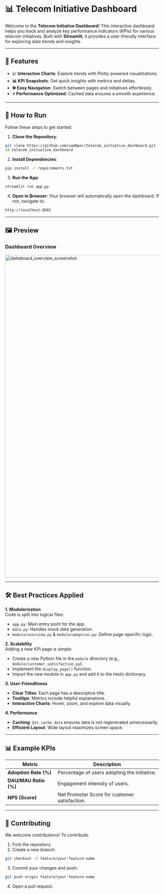 # 📊 Telecom Initiative Dashboard

Welcome to the **Telecom Initiative Dashboard**! This interactive dashboard helps you track and analyze key performance indicators (KPIs) for various telecom initiatives. Built with **Streamlit**, it provides a user-friendly interface for exploring data trends and insights.

---

## 🚀 Features
- **📈 Interactive Charts**: Explore trends with Plotly-powered visualizations.
- **📊 KPI Snapshots**: Get quick insights with metrics and deltas.
- **🌐 Easy Navigation**: Switch between pages and initiatives effortlessly.
- **⚡ Performance Optimized**: Cached data ensures a smooth experience.

---

## 🎯 How to Run

Follow these steps to get started:

1. **Clone the Repository**:
```bash
git clone https://github.com/sam0per/telecom_initiative_dashboard.git
cd telecom_initiative_dashboard
```
2. **Install Dependencies**:
```bash
pip install -r requirements.txt
```
3. **Run the App**:
```bash
streamlit run app.py
```
4. **Open in Browser**: Your browser will automatically open the dashboard. If not, navigate to:
```bash
http://localhost:8501
```

---

## 🖼️ Preview

### **Dashboard Overview**
<img width="1056" alt="dahsboard_overview_screenshot" src="https://github.com/user-attachments/assets/e010233a-373b-4fe6-9408-cf632074054c" />

---

## 🛠️ Best Practices Applied

**1. Modularization**  
Code is split into logical files:
- `app.py`: Main entry point for the app.
- `data.py`: Handles mock data generation.
- `module/overview.py` & `module/adoption.py`: Define page-specific logic.

**2. Scalability**  
Adding a new KPI page is simple:
- Create a new Python file in the `module` directory (e.g., `module/customer_satisfaction.py`).
- Implement the `display_page()` function.
- Import the new module in `app.py` and add it to the `PAGES` dictionary.

**3. User-Friendliness**  
- **Clear Titles**: Each page has a descriptive title.
- **Tooltips**: Metrics include helpful explanations.
- **Interactive Charts**: Hover, zoom, and explore data visually.

**4. Performance**  
- **Caching**: `@st.cache_data` ensures data is not regenerated unnecessarily.
- **Efficient Layout**: Wide layout maximizes screen space.

---

## 📊 Example KPIs

| **Metric**            | **Description**                                   |
|-----------------------|---------------------------------------------------|
| **Adoption Rate (%)** | Percentage of users adopting the initiative.      |
| **DAU/MAU Ratio (%)** | Engagement intensity of users.                    |
| **NPS (Score)**       | Net Promoter Score for customer satisfaction.     |

---

## 🤝 Contributing
We welcome contributions! To contribute:
1. Fork the repository.
2. Create a new branch:
```bash
git checkout -b feature/your-feature-name
```
3. Commit your changes and push:
```bash
git push origin feature/your-feature-name
```
4. Open a pull request.
